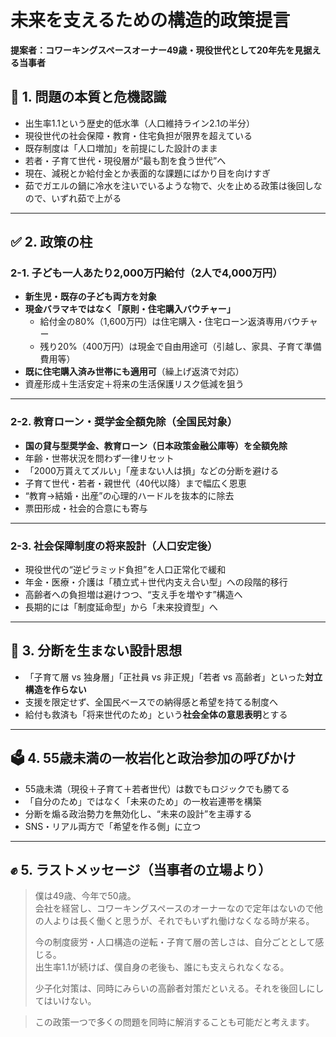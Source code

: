 # 未来を支えるための構造的政策提言  
**提案者：コワーキングスペースオーナー49歳・現役世代として20年先を見据える当事者**


## 🎯 1. 問題の本質と危機認識

- 出生率1.1という歴史的低水準（人口維持ライン2.1の半分）
- 現役世代の社会保障・教育・住宅負担が限界を超えている
- 既存制度は「人口増加」を前提にした設計のまま
- 若者・子育て世代・現役層が“最も割を食う世代”へ
- 現在、減税とか給付金とか表面的な課題にばかり目を向けすぎ
- 茹でガエルの鍋に冷水を注いでいるような物で、火を止める政策は後回しなので、いずれ茹で上がる

---

## ✅ 2. 政策の柱

### 2-1. 子ども一人あたり2,000万円給付（2人で4,000万円）

- **新生児・既存の子ども両方を対象**
- **現金バラマキではなく「原則・住宅購入バウチャー」**
  - 給付金の80%（1,600万円）は住宅購入・住宅ローン返済専用バウチャー
  - 残り20%（400万円）は現金で自由用途可（引越し、家具、子育て準備費用等）
- **既に住宅購入済み世帯にも適用可**（繰上げ返済で対応）
- 資産形成＋生活安定＋将来の生活保護リスク低減を狙う

---

### 2-2. 教育ローン・奨学金全額免除（全国民対象）

- **国の貸与型奨学金、教育ローン（日本政策金融公庫等）を全額免除**
- 年齢・世帯状況を問わず一律リセット
- 「2000万貰えてズルい」「産まない人は損」などの分断を避ける
- 子育て世代・若者・親世代（40代以降）まで幅広く恩恵
- “教育→結婚・出産”の心理的ハードルを抜本的に除去
- 票田形成・社会的合意にも寄与

---

### 2-3. 社会保障制度の将来設計（人口安定後）

- 現役世代の“逆ピラミッド負担”を人口正常化で緩和
- 年金・医療・介護は「積立式＋世代内支え合い型」への段階的移行
- 高齢者への負担増は避けつつ、“支え手を増やす”構造へ
- 長期的には「制度延命型」から「未来投資型」へ

---

## 🔑 3. 分断を生まない設計思想

- 「子育て層 vs 独身層」「正社員 vs 非正規」「若者 vs 高齢者」といった**対立構造を作らない**
- 支援を限定せず、全国民ベースでの納得感と希望を持てる制度へ
- 給付も救済も「将来世代のため」という**社会全体の意思表明**とする

---

## 🗳️ 4. 55歳未満の一枚岩化と政治参加の呼びかけ

- 55歳未満（現役＋子育て＋若者世代）は数でもロジックでも勝てる
- 「自分のため」ではなく「未来のため」の一枚岩連帯を構築
- 分断を煽る政治勢力を無効化し、“未来の設計”を主導する
- SNS・リアル両方で「希望を作る側」に立つ

---

## ✊ 5. ラストメッセージ（当事者の立場より）

> 僕は49歳、今年で50歳。  
> 会社を経営し、コワーキングスペースのオーナーなので定年はないので他の人よりは長く働くと思うが、それでもいずれ働けなくなる時が来る。
>
> 今の制度疲労・人口構造の逆転・子育て層の苦しさは、自分ごととして感じる。  
> 出生率1.1が続けば、僕自身の老後も、誰にも支えられなくなる。  
>
> 少子化対策は、同時にみらいの高齢者対策だといえる。それを後回しにしてはいけない。

> この政策一つで多くの問題を同時に解消することも可能だと考えます。